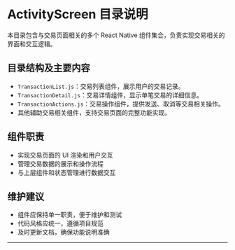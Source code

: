 # ActivityScreen 目录说明

本目录包含与交易页面相关的多个 React Native 组件集合，负责实现交易相关的界面和交互逻辑。

## 目录结构及主要内容

- `TransactionList.js`：交易列表组件，展示用户的交易记录。
- `TransactionDetail.js`：交易详情组件，显示单笔交易的详细信息。
- `TransactionActions.js`：交易操作组件，提供发送、取消等交易相关操作。
- 其他辅助交易相关组件，支持交易页面的完整功能实现。

## 组件职责

- 实现交易页面的 UI 渲染和用户交互
- 管理交易数据的展示和操作流程
- 与上层组件和状态管理进行数据交互

## 维护建议

- 组件应保持单一职责，便于维护和测试
- 代码风格应统一，遵循项目规范
- 及时更新文档，确保功能说明准确

---
